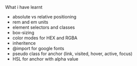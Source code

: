 What i have learnt
- absolute vs relative positioning
- rem and em units
- element selectors and classes
- box-sizing
- color modes for HEX and RGBA
- inheritence
- @import for google fonts
- pseudo class for anchor (link, visited, hover, active, focus)
- HSL for anchor with alpha value
